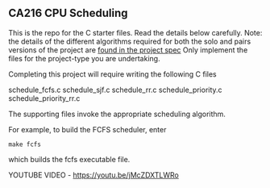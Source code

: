 ## CA216 CPU Scheduling

This is the repo for the C starter files.  Read the details below carefully.  Note: the details of the different algorithms required for both the solo and pairs versions of the project are [found in the project spec](https://ca216.computing.dcu.ie/assessments/scheduling-assignment/) Only implement the files for the project-type you are undertaking.

Completing this project will require writing the following C files

schedule_fcfs.c
schedule_sjf.c
schedule_rr.c
schedule_priority.c
schedule_priority_rr.c

The supporting files invoke the appropriate scheduling algorithm. 

For example, to build the FCFS scheduler, enter
```
make fcfs
```
which builds the fcfs executable file.

YOUTUBE VIDEO - https://youtu.be/jMcZDXTLWRo